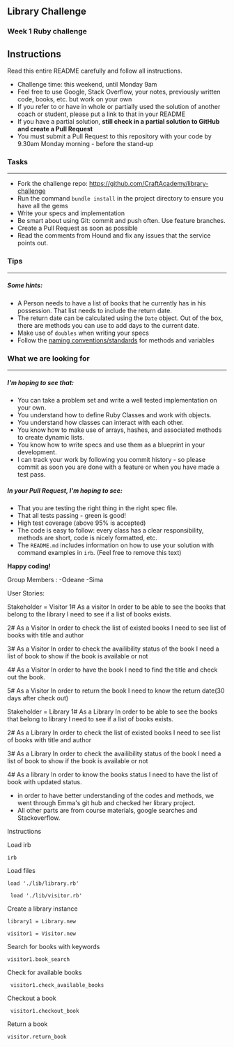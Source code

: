## Library Challenge
### Week 1 Ruby challenge

Instructions
-------
Read this entire README carefully and follow all instructions.

* Challenge time: this weekend, until Monday 9am
* Feel free to use Google, Stack Overflow, your notes, previously written code, books, etc. but work on your own
* If you refer to or have in whole or partially used the solution of another coach or student, please put a link to that in your README
* If you have a partial solution, **still check in a partial solution to GitHub and create a Pull Request**
* You must submit a Pull Request to this repository with your code by 9.30am Monday morning - before the stand-up


### Tasks
----

* Fork the challenge repo: https://github.com/CraftAcademy/library-challenge
* Run the command `bundle install` in the project directory to ensure you have all the gems
* Write your specs and implementation
* Be smart about using Git: commit and push often. Use feature branches.
* Create a Pull Request as soon as possible
* Read the comments from Hound and fix any issues that the service points out.

### Tips
----

##### Some hints:
  * A Person needs to have a list of books that he currently has in his possession. That list needs to include the return date.
  * The return date can be calculated using the `Date` object. Out of the box, there are methods you can use to add days to the current date.
  * Make use of `doubles` when writing your specs
  * Follow the [naming conventions/standards](https://craftacademy.gitbooks.io/coding-as-a-craft/content/extras/naming_standards.html) for methods and variables

### What we are looking for
----
##### I'm hoping to see that:
* You can take a problem set and write a well tested implementation on your own.
* You understand how to define Ruby Classes and work with objects.
* You understand how classes can interact with each other.
* You know how to make use of arrays, hashes, and associated methods to create dynamic lists.
* You know how to write specs and use them as a blueprint in your development.
* I can track your work by following you commit history - so please commit as soon you are done with a feature or when you have made a test pass.

##### In your Pull Request, I'm hoping to see:
* That you are testing the right thing in the right spec file.
* That all tests passing - green is good!
* High test coverage (above 95% is accepted)
* The code is easy to follow: every class has a clear responsibility, methods are short, code is nicely formatted, etc.
* The `README.md` includes information on how to use your solution with command examples in `irb`. (Feel free to remove this text)


**Happy coding!**

Group Members : 
-Odeane 
-Sima 

User Stories:

Stakeholder = Visitor
1# 
As a visitor
In order to be able to see the books that belong to the library
I need to see if a list of books exists.

2# 
As a Visitor 
In order to check the list of existed books I need to see list of books with title and author

3# 
As a Visitor 
In order to check the availibility status of the book I need a list of book to show if the book is available or not

4# 
As a Visitor 
In order to have the book I need to find the title and check out the book.

5# 
As a Visitor
 In order to return the book I need to know the return date(30 days after check out)

Stakeholder = Library 
1#
As a Library
In order to be able to see the books that belong to library
I need to see if a list of books exists.

2#
 As a Library 
 In order to check the list of existed books I need to see list of books with title and author

3#
 As a Library 
 In order to check the availibility status of the book I need a list of book to show if the book is available or not

4# 
As a library 
In order to know the books status I need to have the list of book with updated status.
* in order to have better understanding of the codes and methods, we went through Emma's git hub and checked her library project.
* All other parts are from course materials, google searches and Stackoverflow.

Instructions

Load irb

  ```irb```

Load files  

```load './lib/library.rb' ```

``` load './lib/visitor.rb'```

Create a library instance

```library1 = Library.new```

```visitor1 = Visitor.new ```

Search for books with keywords

```visitor1.book_search```

Check for available books

``` visitor1.check_available_books```


Checkout a book  

``` visitor1.checkout_book```

Return a book

```visitor.return_book```


